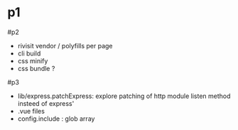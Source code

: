 # p1


#p2
- rivisit vendor / polyfills per page
- cli build
- css minify
- css bundle ?

#p3
- lib/express.patchExpress: explore patching of http module listen method insteed of express'
- .vue files
- config.include : glob array
